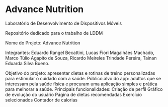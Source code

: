 # Advance Nutrition
Laboratório de Desenvolvimento de Dispositivos Móveis

Repositório dedicado para o trabalho de LDDM

Nome do Projeto: Advance Nutrition

Integrantes:
Eduardo Rangel Becattini, 
Lucas Fiori Magalhães Machado, 
Marco Túlio Agapito de Souza, 
Ricardo Meireles Trindade Pereira, 
Tainan Eduarda Silva Bueno. 

Objetivo do projeto: apresentar dietas e rotinas de treino personalizadas para estimular o cuidado com a saúde.
Público alvo do app: adultos que se interessam pela saúde física e procuram uma aplicação simples e prática para melhorar a saúde.
Principais funcionalidades:
Criação de perfil
Gráfico de evolução do usuário
Página de dietas recomendadas
Exercício selecionados
Contador de calorias
